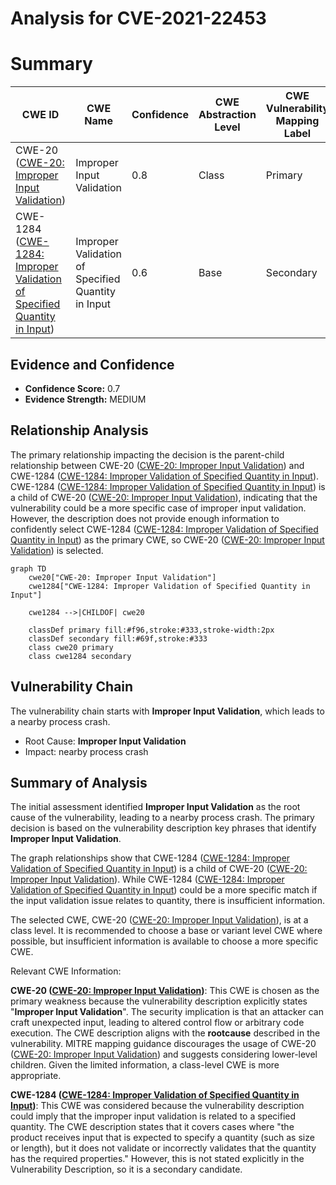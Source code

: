 # Analysis for CVE-2021-22453

# Summary
| CWE ID | CWE Name | Confidence | CWE Abstraction Level | CWE Vulnerability Mapping Label | CWE-Vulnerability Mapping Notes |
|---|---|---|---|---|---|
| CWE-20 ([CWE-20: Improper Input Validation](https://cwe.mitre.org/data/definitions/20.html)) | Improper Input Validation | 0.8 | Class | Primary | Discouraged |
| CWE-1284 ([CWE-1284: Improper Validation of Specified Quantity in Input](https://cwe.mitre.org/data/definitions/1284.html)) | Improper Validation of Specified Quantity in Input | 0.6 | Base | Secondary | Allowed |

## Evidence and Confidence

*   **Confidence Score:** 0.7
*   **Evidence Strength:** MEDIUM

## Relationship Analysis
The primary relationship impacting the decision is the parent-child relationship between CWE-20 ([CWE-20: Improper Input Validation](https://cwe.mitre.org/data/definitions/20.html)) and CWE-1284 ([CWE-1284: Improper Validation of Specified Quantity in Input](https://cwe.mitre.org/data/definitions/1284.html)). CWE-1284 ([CWE-1284: Improper Validation of Specified Quantity in Input](https://cwe.mitre.org/data/definitions/1284.html)) is a child of CWE-20 ([CWE-20: Improper Input Validation](https://cwe.mitre.org/data/definitions/20.html)), indicating that the vulnerability could be a more specific case of improper input validation. However, the description does not provide enough information to confidently select CWE-1284 ([CWE-1284: Improper Validation of Specified Quantity in Input](https://cwe.mitre.org/data/definitions/1284.html)) as the primary CWE, so CWE-20 ([CWE-20: Improper Input Validation](https://cwe.mitre.org/data/definitions/20.html)) is selected.

```mermaid
graph TD
    cwe20["CWE-20: Improper Input Validation"]
    cwe1284["CWE-1284: Improper Validation of Specified Quantity in Input"]
    
    cwe1284 -->|CHILDOF| cwe20

    classDef primary fill:#f96,stroke:#333,stroke-width:2px
    classDef secondary fill:#69f,stroke:#333
    class cwe20 primary
    class cwe1284 secondary
```

## Vulnerability Chain
The vulnerability chain starts with **Improper Input Validation**, which leads to a nearby process crash.
  - Root Cause: **Improper Input Validation**
  - Impact: nearby process crash

## Summary of Analysis
The initial assessment identified **Improper Input Validation** as the root cause of the vulnerability, leading to a nearby process crash. The primary decision is based on the vulnerability description key phrases that identify **Improper Input Validation**.

The graph relationships show that CWE-1284 ([CWE-1284: Improper Validation of Specified Quantity in Input](https://cwe.mitre.org/data/definitions/1284.html)) is a child of CWE-20 ([CWE-20: Improper Input Validation](https://cwe.mitre.org/data/definitions/20.html)). While CWE-1284 ([CWE-1284: Improper Validation of Specified Quantity in Input](https://cwe.mitre.org/data/definitions/1284.html)) could be a more specific match if the input validation issue relates to quantity, there is insufficient information.

The selected CWE, CWE-20 ([CWE-20: Improper Input Validation](https://cwe.mitre.org/data/definitions/20.html)), is at a class level. It is recommended to choose a base or variant level CWE where possible, but insufficient information is available to choose a more specific CWE.

Relevant CWE Information:

**CWE-20 ([CWE-20: Improper Input Validation](https://cwe.mitre.org/data/definitions/20.html))**: This CWE is chosen as the primary weakness because the vulnerability description explicitly states "**Improper Input Validation**". The security implication is that an attacker can craft unexpected input, leading to altered control flow or arbitrary code execution. The CWE description aligns with the **rootcause** described in the vulnerability. MITRE mapping guidance discourages the usage of CWE-20 ([CWE-20: Improper Input Validation](https://cwe.mitre.org/data/definitions/20.html)) and suggests considering lower-level children. Given the limited information, a class-level CWE is more appropriate.

**CWE-1284 ([CWE-1284: Improper Validation of Specified Quantity in Input](https://cwe.mitre.org/data/definitions/1284.html))**: This CWE was considered because the vulnerability description could imply that the improper input validation is related to a specified quantity. The CWE description states that it covers cases where "the product receives input that is expected to specify a quantity (such as size or length), but it does not validate or incorrectly validates that the quantity has the required properties." However, this is not stated explicitly in the Vulnerability Description, so it is a secondary candidate.